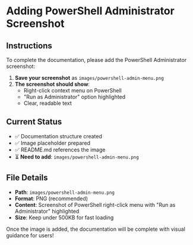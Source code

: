 # Adding PowerShell Administrator Screenshot

## Instructions
To complete the documentation, please add the PowerShell Administrator screenshot:

1. **Save your screenshot** as `images/powershell-admin-menu.png`
2. **The screenshot should show**:
   - Right-click context menu on PowerShell
   - "Run as Administrator" option highlighted
   - Clear, readable text

## Current Status
- ✅ Documentation structure created
- ✅ Image placeholder prepared  
- ✅ README.md references the image
- ⏳ **Need to add**: `images/powershell-admin-menu.png`

## File Details
- **Path**: `images/powershell-admin-menu.png`
- **Format**: PNG (recommended)
- **Content**: Screenshot of PowerShell right-click menu with "Run as Administrator" highlighted
- **Size**: Keep under 500KB for fast loading

Once the image is added, the documentation will be complete with visual guidance for users!
